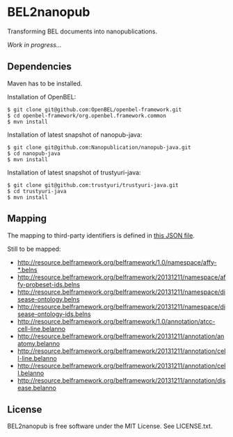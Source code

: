 BEL2nanopub
===========

Transforming BEL documents into nanopublications.

*Work in progress...*


Dependencies
------------

Maven has to be installed.

Installation of OpenBEL:

    $ git clone git@github.com:OpenBEL/openbel-framework.git
    $ cd openbel-framework/org.openbel.framework.common
    $ mvn install

Installation of latest snapshot of nanopub-java:

    $ git clone git@github.com:Nanopublication/nanopub-java.git
    $ cd nanopub-java
    $ mvn install

Installation of latest snapshot of trustyuri-java:

    $ git clone git@github.com:trustyuri/trustyuri-java.git
    $ cd trustyuri-java
    $ mvn install


Mapping
-------

The mapping to third-party identifiers is defined in
[this JSON file](src/main/resources/idschemes.json).

Still to be mapped:

- http://resource.belframework.org/belframework/1.0/namespace/affy-*.belns
- http://resource.belframework.org/belframework/20131211/namespace/affy-probeset-ids.belns
- http://resource.belframework.org/belframework/20131211/namespace/disease-ontology.belns
- http://resource.belframework.org/belframework/20131211/namespace/disease-ontology-ids.belns
- http://resource.belframework.org/belframework/1.0/annotation/atcc-cell-line.belanno
- http://resource.belframework.org/belframework/20131211/annotation/anatomy.belanno
- http://resource.belframework.org/belframework/20131211/annotation/cell-line.belanno
- http://resource.belframework.org/belframework/20131211/annotation/cell.belanno
- http://resource.belframework.org/belframework/20131211/annotation/disease.belanno


License
-------

BEL2nanopub is free software under the MIT License. See LICENSE.txt.
